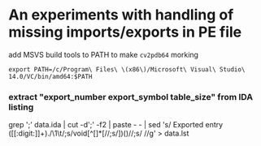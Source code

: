 # An experiments with handling of missing imports/exports in PE file

add MSVS build tools to PATH to make `cv2pdb64` morking

~~~
export PATH=/c/Program\ Files\ \(x86\)/Microsoft\ Visual\ Studio\ 14.0/VC/bin/amd64:$PATH
~~~

### extract "export_number	export_symbol	table_size" from IDA listing

grep ';' data.ida | cut -d';' -f2 | paste - - | sed 's/ Exported entry \([[:digit:]]\+\)\./\1\t/;s/void[^[]*\[//;s/\])()//;s/ //g' > data.lst

